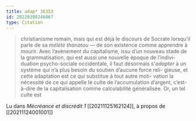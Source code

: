 ```yaml
---
title: adap* 36353
id: 20220108246067
type: Citation
---
```


> christianisme romain, mais qui est déjà le discours de Socrate lorsqu’il parle de sa *mélétè thanatou* — de son existence comme apprendre à mourir. Avec l’avènement du capitalisme, issu d’un nouveau stade de la grammatisation, qui est aussi une nouvelle époque de l’indivi- duation psycho-sociale occidentale, il faut désormais s'*adapter* à un système qui n’a plus besoin du soutien d’aucune force reli- gieuse, et cette adaptation est ce qui substitue à tout autre moti- vation la nécessité de ce qui appelle le culte de l’accumulation d’argent, c’est-à-dire de la capitalisation comme calculabilité généralisée. Or, un tel culte est

Lu dans *Mécréance et discrédit 1* [[20211125162124]], à propos de [[20211124001001]]